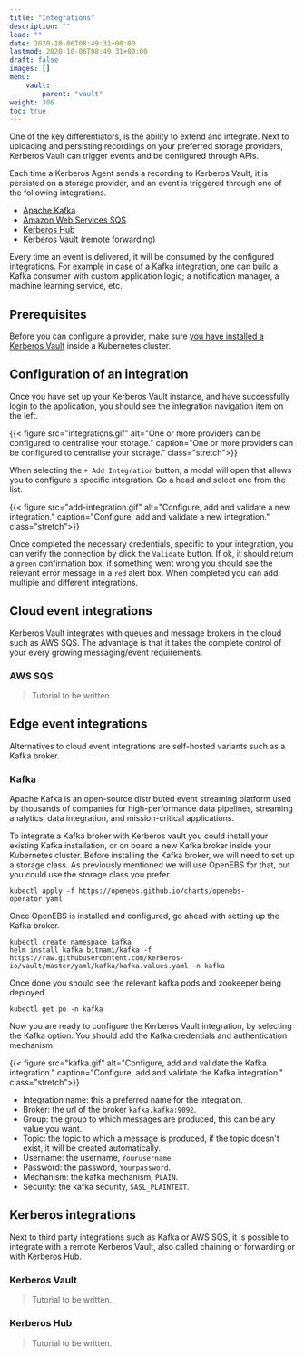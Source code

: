 ```yaml
---
title: "Integrations"
description: ""
lead: ""
date: 2020-10-06T08:49:31+00:00
lastmod: 2020-10-06T08:49:31+00:00
draft: false
images: []
menu:
    vault:
        parent: "vault"
weight: 306
toc: true
---
```


One of the key differentiators, is the ability to extend and integrate. Next to uploading and persisting recordings on your preferred storage providers, Kerberos Vault can trigger events and be configured through APIs.

Each time a Kerberos Agent sends a recording to Kerberos Vault, it is persisted on a storage provider, and an event is triggered through one of the following integrations.

- [Apache Kafka](https://kafka.apache.org/)
- [Amazon Web Services SQS](https://aws.amazon.com/sqs/)
- [Kerberos Hub](/hub/first-things-first/)
- Kerberos Vault (remote forwarding)

Every time an event is delivered, it will be consumed by the configured integrations. For example in case of a Kafka
integration, one can build a Kafka consumer with custom application logic; a notification manager, a machine learning
service, etc.

## Prerequisites

Before you can configure a provider, make sure [you have installed a Kerberos Vault](/vault/installation) inside a Kubernetes cluster.

## Configuration of an integration

Once you have set up your Kerberos Vault instance, and have successfully login to the application, you should see the integration navigation item on the left.

{{< figure src="integrations.gif" alt="One or more providers can be configured to centralise your storage." caption="One or more providers can be configured to centralise your storage." class="stretch">}}

When selecting the `+ Add Integration` button, a modal will open that allows you to configure a specific integration. Go a head and select one from the list.

{{< figure src="add-integration.gif" alt="Configure, add and validate a new integration." caption="Configure, add and validate a new integration." class="stretch">}}

Once completed the necessary credentials, specific to your integration, you can verify the connection by click the `Validate` button. If ok, it should return a `green` confirmation box, if something went wrong you should see the relevant error message in a `red` alert box. When completed you can add multiple and different integrations.

## Cloud event integrations

Kerberos Vault integrates with queues and message brokers in the cloud such as AWS SQS. The advantage is that it takes the complete control of your every growing messaging/event requirements. 

### AWS SQS

> Tutorial to be written.

## Edge event integrations

Alternatives to cloud event integrations are self-hosted variants such as a Kafka broker.

### Kafka

Apache Kafka is an open-source distributed event streaming platform used by thousands of companies for high-performance data pipelines, streaming analytics, data integration, and mission-critical applications.

To integrate a Kafka broker with Kerberos vault you could install your existing Kafka installation, or on board a new Kafka broker inside your Kubernetes cluster. Before installing the Kafka broker, we will need to set up a storage class. As previously mentioned we will use OpenEBS for that, but you could use the storage class you prefer.

    kubectl apply -f https://openebs.github.io/charts/openebs-operator.yaml

Once OpenEBS is installed and configured, go ahead with setting up the Kafka broker.

    kubectl create namespace kafka
    helm install kafka bitnami/kafka -f https://raw.githubusercontent.com/kerberos-io/vault/master/yaml/kafka/kafka.values.yaml -n kafka

Once done you should see the relevant kafka pods and zookeeper being deployed

    kubectl get po -n kafka

Now you are ready to configure the Kerberos Vault integration, by selecting the Kafka option. You should add the Kafka credentials and authentication mechanism.

{{< figure src="kafka.gif" alt="Configure, add and validate the Kafka integration." caption="Configure, add and validate the Kafka integration." class="stretch">}}

- Integration name: this a preferred name for the integration.
- Broker: the url of the broker `kafka.kafka:9092`.
- Group: the group to which messages are produced, this can be any value you want.
- Topic: the topic to which a message is produced, if the topic doesn't exist, it will be created automatically.
- Username: the username, `Yourusername`.
- Password: the password, `Yourpassword`.
- Mechanism: the kafka mechanism, `PLAIN`.
- Security: the kafka security, `SASL_PLAINTEXT`.

## Kerberos integrations

Next to third party integrations such as Kafka or AWS SQS, it is possible to integrate with a remote Kerberos Vault, also called chaining or forwarding or with Kerberos Hub.

### Kerberos Vault

> Tutorial to be written.

### Kerberos Hub

> Tutorial to be written.
